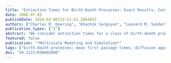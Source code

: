 ```yaml
---
title: "Extinction Times for Birth-Death Processes: Exact Results, Continuum Asymptotics, and the Failure of the Fokker-Planck Approximation"
date: 2006-07-01
publishDate: 2024-03-06T22:52:41.206493Z
authors: ["Charles R. Doering", "Khachik Sargsyan", "Leonard M. Sander"]
publication_types: ["2"]
abstract: "We consider extinction times for a class of birth-death processes commonly found in applications, where there is a control parameter which defines a threshold. Below the threshold, the population quickly becomes extinct; above, it persists for a long time. We give an exact expression for the mean time to extinction in the discrete case and its asymptotic expansion for large values of the population scale. We have results below the threshold, at the threshold, and above the threshold, and we observe that the Fokker--Planck approximation is valid only quite near the threshold. We compare our asymptotic results to exact numerical evaluations for the susceptible-infected-susceptible epidemic model, which is in the class that we treat. This is an interesting example of the delicate relationship between discrete and continuum treatments of the same problem."
featured: false
publication: "*Multiscale Modeling and Simulation*"
tags: ["birth-death processes; mean first passage times; diffusion approximation"]
doi: "10.1137/030602800"
---
```


